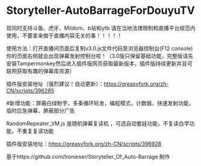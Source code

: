 # Storyteller-AutoBarrageForDouyuTV

现同时支持斗鱼、虎牙、Mildom、b站和ytb
请在当地法律限制和直播平台规范内使用，不要拿来做于直播内容无关的事！！！！！

使用方法：打开直播间页面后复制v3.0.js文件代码至浏览器控制台(F12 console) 你的页面右侧就会出现弹幕发射控制台啦！（3.0版只保留基础功能，完整版请先安装Tampermonkey然后进入插件版网页获取最新版本，插件版持续更新并且可联网获取有趣的弹幕库资源）

插件版安装地址（强烈建议！自动更新）：https://greasyfork.org/zh-CN/scripts/396285

#新增功能：屏蔽白绿粉字，多条循环轮发，编程模式，计数器，快速发射功能，临时应急弹幕，屏蔽部分广告


RandomRepeater_VM.js 是随机弹幕复读机 ，可选自动套娃功能，不复读白字功能，不重复复读功能

插件版安装地址：https://greasyfork.org/zh-CN/scripts/396928



基于https://github.com/Ironieser/Storyteller_Of_Auto-Barrage 制作

